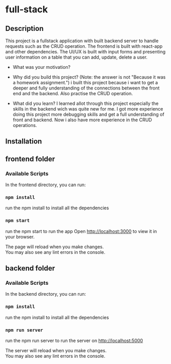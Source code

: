 # full-stack

## Description

This project is a fullstack application with built backend server to handle requests such as the CRUD operation.
The frontend is built with react-app and other dependencies.
The UI/UX is built with input forms and presenting user information on a table that you can add, update, delete a user.


- What was your motivation?
 
- Why did you build this project? (Note: the answer is not "Because it was a homework assignment.")
   i built this project because i want to get a deeper and fully understanding of the connections between the front end and the backend.
   Also practise the CRUD operation.
   
- What did you learn?
  I learned allot through this project especially the skills in the backend wich was quite new for me.
  I got more experience doing this project more debugging skills and get a full understanding of front and backend.
  Now i also have more experience in the CRUD operations.


## Installation

## frontend folder

### Available Scripts

In the frontend directory, you can run:

### `npm install`

run the npm install to install all the dependencies

### `npm start`

run the npm start to run the app 
Open [http://localhost:3000](http://localhost:3000) to view it in your browser.

The page will reload when you make changes.\
You may also see any lint errors in the console.

## backend folder

### Available Scripts

In the backend directory, you can run:

### `npm install`

run the npm install to install all the dependencies

### `npm run server`

run the npm run server to run the server on
[http://localhost:5000](http://localhost:5000) 

The server will reload when you make changes.\
You may also see any lint errors in the console.



